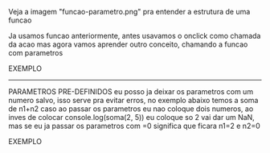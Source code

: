 Veja a imagem "funcao-parametro.png" pra entender a estrutura de uma funcao

Ja usamos funcao anteriormente, antes usavamos o onclick como chamada da acao
mas agora vamos aprender outro conceito, chamando a funcao com parametros

EXEMPLO
<script>

function parimp(n) { //criei a funcao pra saber se o numero e par ou impar
    if(n % 2 == 0) { //se o numero dividido por 2 sobrar 0 ele e par
        return "par"
    } else {
        return "impar" //se nao e impar
    }
}

console.log(parimp(4)) //aqui eu disse que e o parametro e 4, ou seja, o numero que vai substituir o n la emcima na funcao

</script>


_____________________________________________
PARAMETROS PRE-DEFINIDOS
eu posso ja deixar os parametros com um numero salvo, isso serve pra evitar erros, no exemplo abaixo temos a soma de n1+n2 caso ao passar os parametros eu nao coloque dois numeros, ao inves de colocar console.log(soma(2, 5)) eu coloque so 2 vai dar um NaN, mas se eu ja passar os parametros com =0 significa que ficara n1=2 e n2=0

EXEMPLO
<script>

function soma(n1=0, n2=0) { //se nao receber um parametro sera considerado 0
    return n1 + n2
}

console.log(soma(2, 5))

</script>